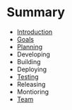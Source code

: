 # Summary

* [Introduction](README.md)
* [Goals](Goals.md)
* [Planning](Planning.md)
* Developing
* Building
* Deploying
* [Testing](Testing.md)
* Releasing
* Montioring
* [Team](TeamEvolution.md)

